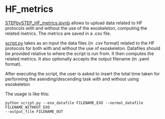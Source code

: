 # HF_metrics

[STEPbySTEP_HF_metrics.ipynb](STEPbySTEP_HF_metrics.ipynb) allows to upload data related to HF protocols with and without the use of the exoskeleton, computing the related metrics. The metrics are saved in a .csv file.

[script.py](script.py) takes as an input the data files (in .csv format) related to the HF protocols for both with and without the use of exoskeleton. Datafiles should be provided relative to where the script is run from. 
It then computes the related metrics. It also optionally accepts the output filename (in .yaml format). 

After executing the script, the user is asked to insert the total time taken for performing the asending/descending task with and without using esoskeleton 

The usage is like this:
```
python script.py --exo_datafile FILENAME_EXO --normal_datafile FILENAME_WITHOUT_EXO 
--output_file FILENAME_OUT
```
